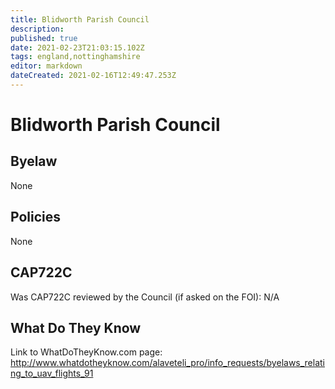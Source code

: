 ```yaml
---
title: Blidworth Parish Council
description: 
published: true
date: 2021-02-23T21:03:15.102Z
tags: england,nottinghamshire
editor: markdown
dateCreated: 2021-02-16T12:49:47.253Z
---
```


# Blidworth Parish Council

## Byelaw
None

## Policies
None

## CAP722C

Was CAP722C reviewed by the Council (if asked on the FOI): N/A

## What Do They Know

Link to WhatDoTheyKnow.com page:
http://www.whatdotheyknow.com/alaveteli_pro/info_requests/byelaws_relating_to_uav_flights_91

